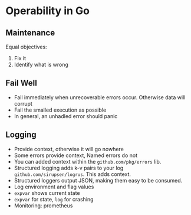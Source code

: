 # Operability in Go

## Maintenance

Equal objectives:

1. Fix it
2. Identify what is wrong

## Fail Well

- Fail immediately when unrecoverable errors occur. Otherwise data will corrupt
- Fail the smalled execution as possible
- In general, an unhadled error should panic

## Logging

- Provide context, otherwise it will go nowhere
- Some errors provide context, Named errors do not
- You can added context within the `github.com/pkg/errors` lib.
- Structured logging adds k-v pairs to your log `github.com/sirupsen/logrus`.  This adds context.
- Structured loggers output JSON, making them easy to be consumed.
- Log environment and flag values
- `expvar` shows current state
- `expvar` for state, `log` for crashing
- Monitoring: prometheus

